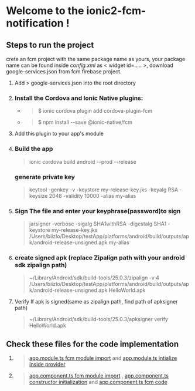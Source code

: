 # Welcome to the ionic2-fcm-notification !
## Steps to run the project
crete an fcm project with the same package name as yours, your package name can be found inside _config.xml_ as < widget id=..... >, download google-services.json from fcm firebase project.

1. Add  > google-services.json into the root directory 
2. ### Install the Cordova and Ionic Native plugins:
   * > $ ionic cordova plugin add cordova-plugin-fcm
   * > $ npm install --save @ionic-native/fcm
3. Add this plugin to your app's module
4. ### Build the app
   > ionic cordova build android --prod --release
   ### generate private key
   > keytool -genkey -v -keystore my-release-key.jks -keyalg RSA -keysize 2048 -validity 10000 -alias my-alias
5. ### Sign The file and enter your keyphrase(password)to sign
   > jarsigner -verbose -sigalg SHA1withRSA -digestalg SHA1 -keystore my-release-key.jks /Users/biizlo/Desktop/testApp/platforms/android/build/outputs/apk/android-release-unsigned.apk my-alias
6. ### create signed apk (replace Zipalign path with your android sdk zipalign path)
   > ~/Library/Android/sdk/build-tools/25.0.3/zipalign -v 4 /Users/biizlo/Desktop/testApp/platforms/android/build/outputs/apk/android-release-unsigned.apk HelloWorld.apk
7. Verify If apk is signed(same as zipalign path, find path of apksigner path)
   >  ~/Library/Android/sdk/build-tools/25.0.3/apksigner verify HelloWorld.apk
   
## Check these files for the code implementation
  1.  > [app.module.ts fcm module import](https://github.com/AKamanjha/ionic2-fcm-notification/blob/master/src/app/app.module.ts#L14) and [app.module.ts intialize inside provider](https://github.com/AKamanjha/ionic2-fcm-notification/blob/master/src/app/app.module.ts#L39)
  2.  > [app.component.ts fcm module import](https://github.com/AKamanjha/ionic2-fcm-notification/blob/master/src/app/app.component.ts#L5) , [app.component.ts constructor initialization](https://github.com/AKamanjha/ionic2-fcm-notification/blob/master/src/app/app.component.ts#L15) and [app.component.ts fcm code](https://github.com/AKamanjha/ionic2-fcm-notification/blob/master/src/app/app.component.ts#L24-L40) 
  
  


